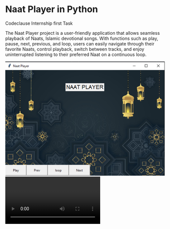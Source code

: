 # Naat Player in Python
Codeclause Internship first Task

The Naat Player project is a user-friendly application that allows seamless playback of Naats, Islamic devotional songs. 
With functions such as play, pause, next, previous, and loop, users can easily navigate through their favorite Naats, 
control playback, switch between tracks, and enjoy uninterrupted listening to their preferred Naat on a continuous loop.

![Output](https://github.com/ZaeemYaseen/NaatPlayerInPython/blob/master/output.png?raw=true)
![output Video](https://github.com/ZaeemYaseen/NaatPlayerInPython/blob/master/video.mp4)
